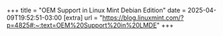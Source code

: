 +++
title = "OEM Support in Linux Mint Debian Edition"
date = 2025-04-09T19:52:51-03:00
[extra]
url = "https://blog.linuxmint.com/?p=4825#:~:text=OEM%20Support%20in%20LMDE"
+++
